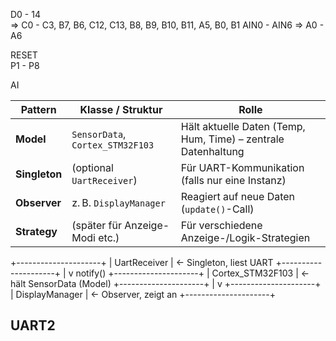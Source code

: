 D0 - 14 <br> => C0 - C3, B7, B6, C12, C13, B8, B9, B10, B11, A5, B0, B1
AIN0 - AIN6 => A0 - A6

RESET <br>
P1 - P8 <br>


AI


| Pattern       | Klasse / Struktur                | Rolle                                                         |
| ------------- | -------------------------------- | ------------------------------------------------------------- |
| **Model**     | `SensorData`, `Cortex_STM32F103` | Hält aktuelle Daten (Temp, Hum, Time) – zentrale Datenhaltung |
| **Singleton** | (optional `UartReceiver`)        | Für UART-Kommunikation (falls nur eine Instanz)               |
| **Observer**  | z. B. `DisplayManager`           | Reagiert auf neue Daten (`update()`-Call)                     |
| **Strategy**  | (später für Anzeige-Modi etc.)   | Für verschiedene Anzeige-/Logik-Strategien                    |



+---------------------+
|  UartReceiver       |  <- Singleton, liest UART
+---------------------+
|
v  notify()
+---------------------+
| Cortex_STM32F103    |  <- hält SensorData (Model)
+---------------------+
|
v
+---------------------+
| DisplayManager      |  <- Observer, zeigt an
+---------------------+


## UART2

